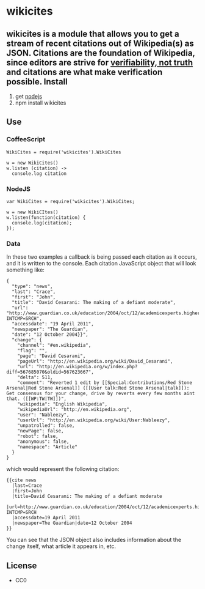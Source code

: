 wikicites
=========

wikicites is a module that allows you to get a stream of recent citations out of Wikipedia(s) as JSON.  Citations are the foundation of Wikipedia, since editors are strive for [verifiability, not truth](https://en.wikipedia.org/wiki/Wikipedia:Verifiability,_not_truth) and citations are what make verification possible.
Install
-------

1. get [nodejs](http://nodejs.org)
1. npm install wikicites

Use
---

### CoffeeScript

    WikiCites = require('wikicites').WikiCites

    w = new WikiCites()
    w.listen (citation) ->
      console.log citation

### NodeJS

    var WikiCites = require('wikicites').WikiCites;

    w = new WikiCItes()
    w.listen(function(citation) {
      console.log(citation);
    });

### Data

In these two examples a callback is being passed each citation as it occurs, and it is written to the console. Each citation JavaScript object that will look something like:

    {
      "type": "news",
      "last": "Crace",
      "first": "John",
      "title": "David Cesarani: The making of a defiant moderate",
      "url": "http://www.guardian.co.uk/education/2004/oct/12/academicexperts.highereducationprofile?INTCMP=SRCH",
      "accessdate": "19 April 2011",
      "newspaper": "The Guardian",
      "date": "12 October 2004}}",
      "change": {
        "channel": "#en.wikipedia",
        "flag": "",
        "page": "David Cesarani",
        "pageUrl": "http://en.wikipedia.org/wiki/David_Cesarani",
        "url": "http://en.wikipedia.org/w/index.php?diff=567685070&oldid=567623667",
        "delta": 511,
        "comment": "Reverted 1 edit by [[Special:Contributions/Red Stone Arsenal|Red Stone Arsenal]] ([[User talk:Red Stone Arsenal|talk]]): Get consensus for your change, drive by reverts every few months aint that. ([[WP:TW|TW]])",
        "wikipedia": "English Wikipedia",
        "wikipediaUrl": "http://en.wikipedia.org",
        "user": "Nableezy",
        "userUrl": "http://en.wikipedia.org/wiki/User:Nableezy",
        "unpatrolled": false,
        "newPage": false,
        "robot": false,
        "anonymous": false,
        "namespace": "Article"
      }
    }

which would represent the following citation:

    {{cite news
      |last=Crace
      |first=John
      |title=David Cesarani: The making of a defiant moderate
      |url=http://www.guardian.co.uk/education/2004/oct/12/academicexperts.highereducationprofile?INTCMP=SRCH
      |accessdate=19 April 2011
      |newspaper=The Guardian|date=12 October 2004
    }}

You can see that the JSON object also includes information about the change itself, what article it appears in, etc.

License
-------

* CC0
